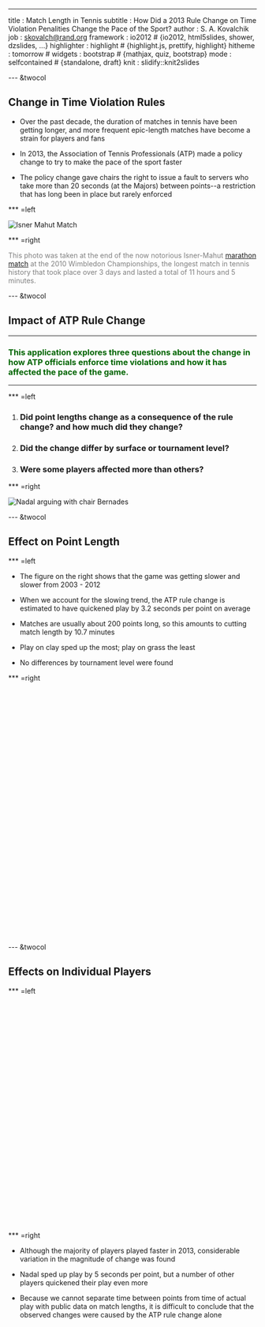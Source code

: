 ---

title       : Match Length in Tennis
subtitle    : How Did a 2013 Rule Change on Time Violation Penalities Change the Pace of the Sport?
author      : S. A. Kovalchik
job         : skovalch@rand.org
framework   : io2012       # {io2012, html5slides, shower, dzslides, ...}
highlighter : highlight  # {highlight.js, prettify, highlight}
hitheme     : tomorrow      # 
widgets     : bootstrap            # {mathjax, quiz, bootstrap}
mode        : selfcontained # {standalone, draft}
knit        : slidify::knit2slides

--- &twocol

<!-- Limit image width and height -->
<style type='text/css'>
img {
    max-height: '40%';
    max-width: '60%';
}
</style>

<!-- Center image on slide -->
<script src="http://ajax.aspnetcdn.com/ajax/jQuery/jquery-1.7.min.js"></script>
<script type='text/javascript'>
$(function() {
    $("p:has(img)").addClass('centered');
});
</script>

## Change in Time Violation Rules

* Over the past decade, the duration of matches in tennis have been getting longer, and more frequent epic-length matches have become a strain for players and fans

* In 2013, the Association of Tennis Professionals (ATP) made a policy change to try to make the pace of the sport faster

* The policy change gave chairs the right to issue a fault to servers who take more than 20 seconds (at the Majors) between points--a restriction that has long been in place but rarely enforced

*** =left

![Isner Mahut Match](http://i.telegraph.co.uk/multimedia/archive/01924/mahut-isner_1924292c.jpg)

*** =right

<p style="color: grey;">
This photo was taken at the end of the now notorious Isner-Mahut <a href="https://en.wikipedia.org/wiki/Isner%E2%80%93Mahut_match_at_the_2010_Wimbledon_Championships">marathon match</a> at the 2010 Wimbledon Championships, the longest match in tennis history that took place over 3 days and lasted a total of 11 hours and 5 minutes.
</p>

--- &twocol

## Impact of ATP Rule Change

<hr>

<h3 style="color: darkgreen;"><b>This application explores three questions about the change in how ATP officials enforce time violations and how it has affected the pace of the game.</b></h3>

<hr>

*** =left

1. <h3>Did point lengths change as a consequence of the rule change? and how much did they change?</h3>

2. <h3>Did the change differ by surface or tournament level?</h3>

3. <h3>Were some players affected more than others?</h3>

*** =right

![Nadal arguing with chair Bernades](https://usatftw.files.wordpress.com/2015/05/ap_australian_open_tennis_46556971.jpg)

--- &twocol

## Effect on Point Length

*** =left

* The figure on the right shows that the game was getting slower and slower from 2003 - 2012

* When we account for the slowing trend, the ATP rule change is estimated to have quickened play by 3.2 seconds per point on average

* Matches are usually about 200 points long, so this amounts to cutting match length by 10.7 minutes

* Play on clay sped up the most; play on grass the least

* No differences by tournament level were found

*** =right

<!-- ScatterChart generated in R 3.1.3 by googleVis 0.5.4 package -->
<!-- Sat Jun 20 12:26:01 2015 -->


<!-- jsHeader -->
<script type="text/javascript">
 
// jsData 
function gvisDataScatterChartID2454cfbe009 () {
var data = new google.visualization.DataTable();
var datajson =
[
 [
 2003,
38.02370614,
null,
null 
],
[
 2004,
38.61032745,
null,
null 
],
[
 2005,
39.28427544,
null,
null 
],
[
 2006,
39.78319019,
null,
null 
],
[
 2007,
40.29100956,
null,
null 
],
[
 2008,
40.58841624,
null,
null 
],
[
 2009,
41.2682153,
null,
null 
],
[
 2010,
41.28387701,
null,
null 
],
[
 2011,
42.05695188,
null,
null 
],
[
 2012,
42.09291627,
null,
null 
],
[
 2013,
null,
42.69422009,
39.52873826 
],
[
 2014,
null,
43.12614266,
39.59175887 
] 
];
data.addColumn('number','Year');
data.addColumn('number','Pre-2013 Rate');
data.addColumn('number','Predicted');
data.addColumn('number','Observed');
data.addRows(datajson);
return(data);
}
 
// jsDrawChart
function drawChartScatterChartID2454cfbe009() {
var data = gvisDataScatterChartID2454cfbe009();
var options = {};
options["allowHtml"] = true;
options["trendlines"] = {0: {type: 'linear'}};
options["colors"] = ['#CDDC39', '#4DB6AC', 'grey'];
options["vAxis"] = {title: 'Seconds per point'};
options["hAxis"] = {format: '####'};
options["legend"] = {position: 'top'};
options["width"] =    500;
options["height"] =    500;

    var chart = new google.visualization.ScatterChart(
    document.getElementById('ScatterChartID2454cfbe009')
    );
    chart.draw(data,options);
    

}
  
 
// jsDisplayChart
(function() {
var pkgs = window.__gvisPackages = window.__gvisPackages || [];
var callbacks = window.__gvisCallbacks = window.__gvisCallbacks || [];
var chartid = "corechart";
  
// Manually see if chartid is in pkgs (not all browsers support Array.indexOf)
var i, newPackage = true;
for (i = 0; newPackage && i < pkgs.length; i++) {
if (pkgs[i] === chartid)
newPackage = false;
}
if (newPackage)
  pkgs.push(chartid);
  
// Add the drawChart function to the global list of callbacks
callbacks.push(drawChartScatterChartID2454cfbe009);
})();
function displayChartScatterChartID2454cfbe009() {
  var pkgs = window.__gvisPackages = window.__gvisPackages || [];
  var callbacks = window.__gvisCallbacks = window.__gvisCallbacks || [];
  window.clearTimeout(window.__gvisLoad);
  // The timeout is set to 100 because otherwise the container div we are
  // targeting might not be part of the document yet
  window.__gvisLoad = setTimeout(function() {
  var pkgCount = pkgs.length;
  google.load("visualization", "1", { packages:pkgs, callback: function() {
  if (pkgCount != pkgs.length) {
  // Race condition where another setTimeout call snuck in after us; if
  // that call added a package, we must not shift its callback
  return;
}
while (callbacks.length > 0)
callbacks.shift()();
} });
}, 100);
}
 
// jsFooter
</script>
 
<!-- jsChart -->  
<script type="text/javascript" src="https://www.google.com/jsapi?callback=displayChartScatterChartID2454cfbe009"></script>
 
<!-- divChart -->
  
<div align="center" id="ScatterChartID2454cfbe009" 
  style="width: 500; height: 500;">
</div>

--- &twocol

## Effects on Individual Players

*** =left 

<!-- ScatterChart generated in R 3.1.3 by googleVis 0.5.4 package -->
<!-- Sat Jun 20 11:49:16 2015 -->


<!-- jsHeader -->
<script type="text/javascript">
 
// jsData 
function gvisDataScatterChartID2452a0633bf () {
var data = new google.visualization.DataTable();
var datajson =
[
 [
 0,
null,
null,
null,
null,
0 
],
[
 1,
null,
null,
null,
null,
1 
],
[
 40.10685552,
37.85269837,
"Adrian Mannarino: 2.25",
null,
null,
null 
],
[
 48.59728507,
42.93414634,
"Adrian Menendez-Maceiras: 5.66",
null,
null,
null 
],
[
 42.26195426,
38.78622062,
"Adrian Ungur: 3.48",
null,
null,
null 
],
[
 38.6440678,
36.53631285,
"Albano Olivetti: 2.11",
null,
null,
null 
],
[
 41.6947088,
37.44783388,
"Albert Montanes: 4.25",
null,
null,
null 
],
[
 44.73554377,
43.30259496,
"Albert Ramos-Vinolas: 1.43",
null,
null,
null 
],
[
 41.49759141,
37.45184388,
"Alejandro Falla: 4.05",
null,
null,
null 
],
[
 41.01468582,
39.79127922,
"Alex Bogomolov Jr.: 1.22",
null,
null,
null 
],
[
 38.7453772,
36.75865424,
"Alexandr Dolgopolov: 1.99",
null,
null,
null 
],
[
 34.08450704,
null,
null,
38.20754717,
"Andreas Haider-Maurer:-4.12",
null 
],
[
 40.5287679,
38.77866991,
"Andreas Seppi: 1.75",
null,
null,
null 
],
[
 42.00478851,
36.40861577,
"Andrey Kuznetsov: 5.60",
null,
null,
null 
],
[
 45.74846738,
43.04028231,
"Andy Murray: 2.71",
null,
null,
null 
],
[
 53.57142857,
41.33333333,
"Antonio Veic:12.24",
null,
null,
null 
],
[
 38.85245902,
38.08988764,
"Benjamin Balleret: 0.76",
null,
null,
null 
],
[
 39.41914383,
38.84764398,
"Benjamin Becker: 0.57",
null,
null,
null 
],
[
 36.22893033,
36.06115754,
"Benoit Paire: 0.17",
null,
null,
null 
],
[
 37.38599351,
35.28174698,
"Bernard Tomic: 2.10",
null,
null,
null 
],
[
 43.46701606,
40.74667023,
"Bjorn Phau: 2.72",
null,
null,
null 
],
[
 46.81870251,
41.41829895,
"Blaz Kavcic: 5.40",
null,
null,
null 
],
[
 42.11538462,
null,
null,
42.81832884,
"Bobby Reynolds:-0.70",
null 
],
[
 39.98304884,
37.79359431,
"Bradley Klahn: 2.19",
null,
null,
null 
],
[
 39.35724927,
38.87595119,
"Brian Baker: 0.48",
null,
null,
null 
],
[
 46.77911863,
42.57220634,
"Carlos Berlocq: 4.21",
null,
null,
null 
],
[
 44.70907741,
34.33766234,
"Cedrik-Marcel Stebe:10.37",
null,
null,
null 
],
[
 49.41176471,
36.58536585,
"Cesar Ramirez:12.83",
null,
null,
null 
],
[
 42.83390134,
37.2556921,
"Daniel Brands: 5.58",
null,
null,
null 
],
[
 39.75836424,
39.65796319,
"Daniel Gimeno-Traver: 0.10",
null,
null,
null 
],
[
 43.7353828,
41.31041326,
"David Ferrer: 2.42",
null,
null,
null 
],
[
 41.10207781,
37.55939867,
"David Goffin: 3.54",
null,
null,
null 
],
[
 43.53956471,
40.35002115,
"David Nalbandian: 3.19",
null,
null,
null 
],
[
 40.90545633,
37.68397307,
"Denis Istomin: 3.22",
null,
null,
null 
],
[
 44.25855513,
38.82352941,
"Denis Kudla: 5.44",
null,
null,
null 
],
[
 40.37383178,
36.75675676,
"Di Wu: 3.62",
null,
null,
null 
],
[
 38.88262091,
36.55614734,
"Dmitry Tursunov: 2.33",
null,
null,
null 
],
[
 37.71086659,
36.75682508,
"Donald Young: 0.95",
null,
null,
null 
],
[
 39.81280657,
38.09524227,
"Dudi Sela: 1.72",
null,
null,
null 
],
[
 33.8937111,
32.06746017,
"Dustin Brown: 1.83",
null,
null,
null 
],
[
 40.42290793,
37.90415795,
"Edouard Roger-Vasselin: 2.52",
null,
null,
null 
],
[
 41.01047729,
null,
null,
41.25811624,
"Ernests Gulbis:-0.25",
null 
],
[
 48.29268293,
42.30769231,
"Evgeny Donskoy: 5.98",
null,
null,
null 
],
[
 39.7940608,
38.81644789,
"Fabio Fognini: 0.98",
null,
null,
null 
],
[
 43.7704918,
null,
null,
44.14096916,
"Facundo Arguello:-0.37",
null 
],
[
 43.4199072,
40.5434949,
"Federico Delbonis: 2.88",
null,
null,
null 
],
[
 41.4313444,
38.78606106,
"Feliciano Lopez: 2.65",
null,
null,
null 
],
[
 44.68219412,
41.47881409,
"Fernando Verdasco: 3.20",
null,
null,
null 
],
[
 40.37810727,
37.78569936,
"Filippo Volandri: 2.59",
null,
null,
null 
],
[
 42.21152523,
40.45370969,
"Flavio Cipolla: 1.76",
null,
null,
null 
],
[
 40.30112779,
34.48946397,
"Florent Serra: 5.81",
null,
null,
null 
],
[
 37.45605179,
37.13239089,
"Florian Mayer: 0.32",
null,
null,
null 
],
[
 41.893908,
40.353185,
"Frank Dancevic: 1.54",
null,
null,
null 
],
[
 41.70431954,
38.72873118,
"Gael Monfils: 2.98",
null,
null,
null 
],
[
 41.41323729,
39.32600687,
"Gilles Muller: 2.09",
null,
null,
null 
],
[
 44.3465517,
41.6881717,
"Gilles Simon: 2.66",
null,
null,
null 
],
[
 42.7720449,
37.98963864,
"Go Soeda: 4.78",
null,
null,
null 
],
[
 40.54183717,
37.33176608,
"Grega Zemlja: 3.21",
null,
null,
null 
],
[
 40.58416279,
38.21332499,
"Grigor Dimitrov: 2.37",
null,
null,
null 
],
[
 39.66942149,
31.83206107,
"Guido Pella: 7.84",
null,
null,
null 
],
[
 43.25572232,
38.82189366,
"Guillaume Rufin: 4.43",
null,
null,
null 
],
[
 43.75324989,
41.85598116,
"Guillermo Garcia-Lopez: 1.90",
null,
null,
null 
],
[
 39.80769231,
35.86956522,
"Henri Laaksonen: 3.94",
null,
null,
null 
],
[
 40.79011762,
40.18000803,
"Horacio Zeballos: 0.61",
null,
null,
null 
],
[
 36.31578947,
null,
null,
39.21568627,
"Igor Andreev:-2.90",
null 
],
[
 37.88007793,
35.45648835,
"Igor Sijsling: 2.42",
null,
null,
null 
],
[
 41.65258892,
37.5564357,
"Ivan Dodig: 4.10",
null,
null,
null 
],
[
 42.35142036,
37.6243739,
"Ivo Karlovic: 4.73",
null,
null,
null 
],
[
 42.68998452,
39.49610897,
"Jack Sock: 3.19",
null,
null,
null 
],
[
 37.05317061,
34.03151352,
"James Blake: 3.02",
null,
null,
null 
],
[
 41.10897638,
null,
null,
41.30198123,
"James Duckworth:-0.19",
null 
],
[
 43.09566768,
37.78811452,
"James Ward: 5.31",
null,
null,
null 
],
[
 36.38297872,
31.85840708,
"Jamie Baker: 4.52",
null,
null,
null 
],
[
 37.2688588,
null,
null,
44.16,
"Jan Hajek:-6.89",
null 
],
[
 35.46791444,
33.23076923,
"Jan Hernych: 2.24",
null,
null,
null 
],
[
 44.72745563,
42.33172718,
"Janko Tipsarevic: 2.40",
null,
null,
null 
],
[
 39.45386174,
37.99927001,
"Jarkko Nieminen: 1.45",
null,
null,
null 
],
[
 43.84615385,
42.42424242,
"Javier Marti: 1.42",
null,
null,
null 
],
[
 41.0968413,
39.80944697,
"Jeremy Chardy: 1.29",
null,
null,
null 
],
[
 41.73788898,
38.07754614,
"Jerzy Janowicz: 3.66",
null,
null,
null 
],
[
 40.56088094,
38.96765812,
"Jesse Levine: 1.59",
null,
null,
null 
],
[
 39.90566038,
33.49693252,
"Jimmy Wang: 6.41",
null,
null,
null 
],
[
 42.33986143,
39.05093942,
"Jo-Wilfried Tsonga: 3.29",
null,
null,
null 
],
[
 47.32075472,
37.99719888,
"Joao Sousa: 9.32",
null,
null,
null 
],
[
 47.45431894,
46.56177423,
"Joao Souza: 0.89",
null,
null,
null 
],
[
 39.82238468,
39.53025842,
"John Isner: 0.29",
null,
null,
null 
],
[
 36,
null,
null,
42.14754098,
"John Millman:-6.15",
null 
],
[
 47.39119526,
39.72875946,
"Juan Monaco: 7.66",
null,
null,
null 
],
[
 42.78914418,
42.31584165,
"Julien Benneteau: 0.47",
null,
null,
null 
],
[
 38.50529457,
38.29527435,
"Jurgen Melzer: 0.21",
null,
null,
null 
],
[
 40.29899002,
null,
null,
40.60418198,
"Jurgen Zopp:-0.31",
null 
],
[
 43.92187582,
40.8006369,
"Kei Nishikori: 3.12",
null,
null,
null 
],
[
 38.64868822,
37.02944367,
"Kenny De Schepper: 1.62",
null,
null,
null 
],
[
 43.48255301,
40.61605774,
"Kevin Anderson: 2.87",
null,
null,
null 
],
[
 46.89543409,
42.25786607,
"Leonardo Mayer: 4.64",
null,
null,
null 
],
[
 44.50578406,
42.15987756,
"Lleyton Hewitt: 2.35",
null,
null,
null 
],
[
 41.00681839,
38.24846899,
"Lukas Lacko: 2.76",
null,
null,
null 
],
[
 37.2212036,
35.24312865,
"Lukas Rosol: 1.98",
null,
null,
null 
],
[
 44.18855236,
39.20049395,
"Lukasz Kubot: 4.99",
null,
null,
null 
],
[
 46.02137785,
41.20816371,
"Marcel Granollers: 4.81",
null,
null,
null 
],
[
 45.87757284,
41.33920243,
"Marco Chiudinelli: 4.54",
null,
null,
null 
],
[
 52.94117647,
39.31034483,
"Marco Trungelliti:13.63",
null,
null,
null 
],
[
 41.37712413,
38.45291276,
"Marcos Baghdatis: 2.92",
null,
null,
null 
],
[
 44.23573639,
42.91286627,
"Mardy Fish: 1.32",
null,
null,
null 
],
[
 42.94180661,
41.01520137,
"Marin Cilic: 1.93",
null,
null,
null 
],
[
 42.11912021,
39.79121943,
"Marinko Matosevic: 2.33",
null,
null,
null 
],
[
 37.19384801,
36.62918358,
"Marius Copil: 0.56",
null,
null,
null 
],
[
 40.42089244,
null,
null,
40.86052059,
"Martin Klizan:-0.44",
null 
],
[
 37.73195876,
null,
null,
38.26771654,
"Mate Pavic:-0.54",
null 
],
[
 44.09638554,
40,
"Matteo Viola: 4.10",
null,
null,
null 
],
[
 39.87417901,
39.03193987,
"Matthew Ebden: 0.84",
null,
null,
null 
],
[
 40.45871693,
39.78775591,
"Matthias Bachinger: 0.67",
null,
null,
null 
],
[
 38.04056026,
37.3255814,
"Michael Berrer: 0.71",
null,
null,
null 
],
[
 38.94057046,
35.84694281,
"Michael Llodra: 3.09",
null,
null,
null 
],
[
 45.64644766,
39.38413429,
"Michael Russell: 6.26",
null,
null,
null 
],
[
 41.00528537,
38.77371917,
"Mikhail Kukushkin: 2.23",
null,
null,
null 
],
[
 43.03754089,
41.31808249,
"Mikhail Youzhny: 1.72",
null,
null,
null 
],
[
 40.41416407,
39.48979809,
"Milos Raonic: 0.92",
null,
null,
null 
],
[
 40.90909091,
32.20738413,
"Mischa Zverev: 8.70",
null,
null,
null 
],
[
 41.70325911,
38.90871333,
"Nicolas Almagro: 2.79",
null,
null,
null 
],
[
 40.16970445,
null,
null,
41.79038351,
"Nicolas Mahut:-1.62",
null 
],
[
 41.49704833,
38.8738808,
"Nikolay Davydenko: 2.62",
null,
null,
null 
],
[
 44.69101448,
41.63896951,
"Novak Djokovic: 3.05",
null,
null,
null 
],
[
 42.89198888,
38.78504852,
"Olivier Rochus: 4.11",
null,
null,
null 
],
[
 44.51889194,
41.25003793,
"Pablo Andujar: 3.27",
null,
null,
null 
],
[
 44.02193556,
40.22162112,
"Paolo Lorenzi: 3.80",
null,
null,
null 
],
[
 43.63636364,
35.8483228,
"Paul Capdeville: 7.79",
null,
null,
null 
],
[
 44.56750732,
38.57929227,
"Paul-Henri Mathieu: 5.99",
null,
null,
null 
],
[
 49.5505618,
40.85714286,
"Pere Riba: 8.69",
null,
null,
null 
],
[
 43.81578947,
43.47305389,
"Peter Polansky: 0.34",
null,
null,
null 
],
[
 41.18842137,
38.64463246,
"Philipp Kohlschreiber: 2.54",
null,
null,
null 
],
[
 34.34743474,
null,
null,
38.47728032,
"Philipp Petzschner:-4.13",
null 
],
[
 44.63683747,
36.65696812,
"Potito Starace: 7.98",
null,
null,
null 
],
[
 43.6762447,
null,
null,
45.5950825,
"Radek Stepanek:-1.92",
null 
],
[
 51.26487366,
45.66674449,
"Rafael Nadal: 5.60",
null,
null,
null 
],
[
 44.4,
37.86885246,
"Rajeev Ram: 6.53",
null,
null,
null 
],
[
 45.0955414,
44.89208633,
"Rhyne Williams: 0.20",
null,
null,
null 
],
[
 38.28472687,
33.6196309,
"Ricardas Berankis: 4.67",
null,
null,
null 
],
[
 43.49580844,
39.78468932,
"Richard Gasquet: 3.71",
null,
null,
null 
],
[
 45.55607979,
41.68630247,
"Roberto Bautista Agut: 3.87",
null,
null,
null 
],
[
 39.85222175,
38.26571976,
"Robin Haase: 1.59",
null,
null,
null 
],
[
 39.47977376,
37.367257,
"Roger Federer: 2.11",
null,
null,
null 
],
[
 40.40816327,
null,
null,
42.46153846,
"Rogerio Dutra Silva:-2.05",
null 
],
[
 46.02702703,
null,
null,
49.62962963,
"Ruben Ramirez Hidalgo:-3.60",
null 
],
[
 42.07964743,
38.89141954,
"Ryan Harrison: 3.19",
null,
null,
null 
],
[
 38.11598495,
35.3764728,
"Sam Querrey: 2.74",
null,
null,
null 
],
[
 42.05307224,
38.29557445,
"Santiago Giraldo: 3.76",
null,
null,
null 
],
[
 40.75251051,
35.57356878,
"Sergiy Stakhovsky: 5.18",
null,
null,
null 
],
[
 48.72909699,
41.63406891,
"Simone Bolelli: 7.10",
null,
null,
null 
],
[
 45.78199052,
40.42922089,
"Somdev Devvarman: 5.35",
null,
null,
null 
],
[
 41.5137523,
39.28330145,
"Stan Wawrinka: 2.23",
null,
null,
null 
],
[
 44.01678477,
39.63245319,
"Steve Darcis: 4.38",
null,
null,
null 
],
[
 41.02604512,
39.18367347,
"Steve Johnson: 1.84",
null,
null,
null 
],
[
 38.93082233,
37.7279453,
"Tatsuma Ito: 1.20",
null,
null,
null 
],
[
 41.12903226,
null,
null,
41.34453782,
"Teymuraz Gabashvili:-0.22",
null 
],
[
 42,
37.72566372,
"Thiemo de Bakker: 4.27",
null,
null,
null 
],
[
 42.90708227,
39.6856104,
"Thomaz Bellucci: 3.22",
null,
null,
null 
],
[
 36.02533594,
null,
null,
38.87764605,
"Tim Smyczek:-2.85",
null 
],
[
 40.34935366,
null,
null,
40.36494224,
"Tobias Kamke:-0.02",
null 
],
[
 45.87992059,
41.70852876,
"Tomas Berdych: 4.17",
null,
null,
null 
],
[
 42.78223358,
39.26265985,
"Tommy Haas: 3.52",
null,
null,
null 
],
[
 43.41308631,
40.95270787,
"Tommy Robredo: 2.46",
null,
null,
null 
],
[
 43.02229591,
42.98970093,
"Vasek Pospisil: 0.03",
null,
null,
null 
],
[
 40.37383178,
37.35472155,
"Victor Estrella Burgos: 3.02",
null,
null,
null 
],
[
 40.10673649,
38.20978579,
"Victor Hanescu: 1.90",
null,
null,
null 
],
[
 41.96759769,
39.28089187,
"Viktor Troicki: 2.69",
null,
null,
null 
],
[
 39.27841407,
38.43965263,
"Xavier Malisse: 0.84",
null,
null,
null 
],
[
 43.94406041,
41.0133709,
"Yen-Hsun Lu: 2.93",
null,
null,
null 
],
[
 46.5,
40.47619048,
"Yuki Bhambri: 6.02",
null,
null,
null 
],
[
 42.59305505,
38.07364795,
"Ze Zhang: 4.52",
null,
null,
null 
] 
];
data.addColumn('number','Rate2012');
data.addColumn('number','Positive');
data.addColumn({type: 'string', role: 'tooltip', 'p': {'html': true}});
data.addColumn('number','Negative');
data.addColumn({type: 'string', role: 'tooltip', 'p': {'html': true}});
data.addColumn('number','Equality');
data.addRows(datajson);
return(data);
}
 
// jsDrawChart
function drawChartScatterChartID2452a0633bf() {
var data = gvisDataScatterChartID2452a0633bf();
var options = {};
options["allowHtml"] = true;
options["width"] = "450";
options["height"] = "450";
options["series"] = {0: {color: '#CDDC39'}, 1: {color: '#4DB6AC'}, 2: {color: 'grey'}};
options["legend"] = {position: 'top'};
options["trendlines"] = {2: {type: 'linear', color: 'grey'}};
options["vAxis"] = {title: 'Seconds per Point in 2013',  
				  viewWindowMode:'explicit',
			 viewWindow:{min:25, max:55}};
options["hAxis"] = {title: 'Seconds per Point in 2012', 
				  viewWindowMode:'explicit',
			 viewWindow:{min:25, max:55}};

    var chart = new google.visualization.ScatterChart(
    document.getElementById('ScatterChartID2452a0633bf')
    );
    chart.draw(data,options);
    

}
  
 
// jsDisplayChart
(function() {
var pkgs = window.__gvisPackages = window.__gvisPackages || [];
var callbacks = window.__gvisCallbacks = window.__gvisCallbacks || [];
var chartid = "corechart";
  
// Manually see if chartid is in pkgs (not all browsers support Array.indexOf)
var i, newPackage = true;
for (i = 0; newPackage && i < pkgs.length; i++) {
if (pkgs[i] === chartid)
newPackage = false;
}
if (newPackage)
  pkgs.push(chartid);
  
// Add the drawChart function to the global list of callbacks
callbacks.push(drawChartScatterChartID2452a0633bf);
})();
function displayChartScatterChartID2452a0633bf() {
  var pkgs = window.__gvisPackages = window.__gvisPackages || [];
  var callbacks = window.__gvisCallbacks = window.__gvisCallbacks || [];
  window.clearTimeout(window.__gvisLoad);
  // The timeout is set to 100 because otherwise the container div we are
  // targeting might not be part of the document yet
  window.__gvisLoad = setTimeout(function() {
  var pkgCount = pkgs.length;
  google.load("visualization", "1", { packages:pkgs, callback: function() {
  if (pkgCount != pkgs.length) {
  // Race condition where another setTimeout call snuck in after us; if
  // that call added a package, we must not shift its callback
  return;
}
while (callbacks.length > 0)
callbacks.shift()();
} });
}, 100);
}
 
// jsFooter
</script>
 
<!-- jsChart -->  
<script type="text/javascript" src="https://www.google.com/jsapi?callback=displayChartScatterChartID2452a0633bf"></script>
 
<!-- divChart -->
  
<div id="ScatterChartID2452a0633bf" 
  style="width: 450; height: 450;">
</div>

*** =right

* Although the majority of players played faster in 2013, considerable variation in the magnitude of change was found

* Nadal sped up play by 5 seconds per point, but a number of other players quickened their play even more

* Because we cannot separate time between points from time of actual play with public data on match lengths, it is difficult to conclude that the observed changes were caused by the ATP rule change alone


